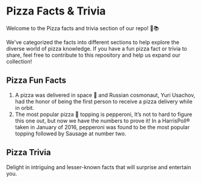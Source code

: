 # Pizza Facts & Trivia

Welcome to the Pizza facts and trivia section of our repo! 🍕📚

We've categorized the facts into different sections to help explore the diverse world of pizza knowledge. If you have a fun pizza fact or trivia to share, feel free to contribute to this repository and help us expand our collection!

## Pizza Fun Facts

1. A pizza was delivered in space 🚀 and Russian cosmonaut, Yuri Usachov, had the honor of being the first person to receive a pizza delivery while in orbit.
2. The most popular pizza 🍕 topping is pepperoni, It’s not to hard to figure this one out, but now we have the numbers to prove it! In a HarrisPoll® taken in January of 2016, pepperoni was found to be the most popular topping followed by Sausage at number two.

## Pizza Trivia
Delight in intriguing and lesser-known facts that will surprise and entertain you.
